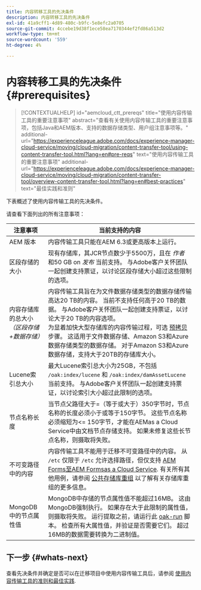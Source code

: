 ```yaml
---
title: 内容转移工具的先决条件
description: 内容转移工具的先决条件
exl-id: 41a9cff1-4d89-480c-b9fc-5e8efc2a0705
source-git-commit: 4ccebe19d38f1ece58ea7170344ef2fd86a513d2
workflow-type: tm+mt
source-wordcount: '559'
ht-degree: 4%

---
```


# 内容转移工具的先决条件 {#prerequisites}

>[!CONTEXTUALHELP]
>id="aemcloud_ctt_prereqs"
>title="使用内容传输工具的重要注意事项"
>abstract="查看有关使用内容传输工具的重要注意事项，包括Java和AEM版本、支持的数据存储类型、用户组注意事项等。"
>additional-url="https://experienceleague.adobe.com/docs/experience-manager-cloud-service/moving/cloud-migration/content-transfer-tool/using-content-transfer-tool.html?lang=en#pre-reqs" text="使用内容传输工具的重要注意事项"
>additional-url="https://experienceleague.adobe.com/docs/experience-manager-cloud-service/moving/cloud-migration/content-transfer-tool/overview-content-transfer-tool.html?lang=en#best-practices" text="最佳实践和准则"

下表概述了使用内容传输工具的先决条件。

请查看下面列出的所有注意事项：

| 注意事项 | 当前支持的内容 |
|--- |--- |
| AEM 版本 | 内容传输工具只能在AEM 6.3或更高版本上运行。 |
| 区段存储的大小 | 现有存储库，其JCR节点数少于5500万，且在 *作者* 和50 GB on *发布* 当前支持。 与Adobe客户关怀团队一起创建支持票证，以讨论区段存储大小超过这些限制的选项。 |
| 内容存储库的总大小 <br>*（区段存储+数据存储）* | 内容传输工具旨在为文件数据存储类型的数据存储传输高达20 TB的内容。 当前不支持任何高于20 TB的数据。 与Adobe客户关怀团队一起创建支持票证，以讨论大于20 TB的内容选项。 <br>为显着加快大型存储库的内容传输过程，可选 [预拷贝](https://experienceleague.adobe.com/docs/experience-manager-cloud-service/moving/cloud-migration/content-transfer-tool/handling-large-content-repositories.html?lang=en#setting-up-pre-copy-step) 步骤。 这适用于文件数据存储、Amazon S3和Azure数据存储类型的数据存储。 对于Amazon S3和Azure数据存储，支持大于20TB的存储库大小。 |
| Lucene索引总大小 | 最大Lucene索引总大小为25GB，不包括 `/oak:index/lucene` 和 `/oak:index/damAssetLucene` 当前支持。 与Adobe客户关怀团队一起创建支持票证，以讨论索引大小超过此限制的选项。 |
| 节点名称长度 | 当节点父路径大于=（等于或大于）350字节时，节点名称的长度必须小于或等于150字节。 这些节点名称必须缩短为&lt;= 150字节，才能在AEMas a Cloud Service中由文档节点存储支持。 如果未修复这些长节点名称，则摄取将失败。 |
| 不可变路径中的内容 | 内容传输工具不能用于迁移不可变路径中的内容。 从 `/etc` 仅限于 `/etc` 允许选择路径，但仅支持 [AEM Forms至AEM Formsas a Cloud Service](https://experienceleague.adobe.com/docs/experience-manager-forms-cloud-service/forms/migrate-to-forms-as-a-cloud-service.html?lang=en#paths-of-various-aem-forms-specific-assets). 有关所有其他用例，请参阅 [公共存储库重组](https://experienceleague.adobe.com/docs/experience-manager-64/deploying/restructuring/all-repository-restructuring-in-aem-6-4.html?lang=en#restructuring) 以了解有关存储库重组的更多信息。 |
| MongoDB中的节点属性值 | MongoDB中存储的节点属性值不能超过16MB。 这由MongoDB强制执行。 如果存在大于此限制的属性值，则摄取将失败。 运行提取之前，请运行此 [oak-run](https://repo1.maven.org/maven2/org/apache/jackrabbit/oak-run/1.38.0/oak-run-1.38.0.jar) 脚本。 检查所有大属性值，并验证是否需要它们。 超过16MB的数据需要转换为二进制值。 |

## 下一步 {#whats-next}

查看先决条件并确定是否可以在迁移项目中使用内容传输工具后，请参阅 [使用内容传输工具的准则和最佳实践](https://experienceleague.adobe.com/docs/experience-manager-cloud-service/moving/cloud-migration/content-transfer-tool/guidelines-best-practices-content-transfer-tool.html?lang=en).

